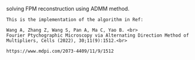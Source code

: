 solving FPM reconstruction using ADMM method. <br>

    This is the implementation of the algorithm in Ref:

    Wang A, Zhang Z, Wang S, Pan A, Ma C, Yao B. <br>
    Fourier Ptychographic Microscopy via Alternating Direction Method of Multipliers, Cells (2022), 30;11(9):1512.<br>

    https://www.mdpi.com/2073-4409/11/9/1512
